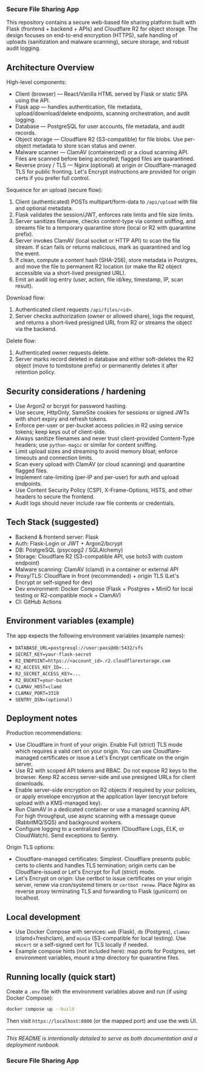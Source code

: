 ### Secure File Sharing App
This repository contains a secure web-based file sharing platform built with Flask (frontend + backend + APIs) and Cloudflare R2 for object storage. The design focuses on end-to-end encryption (HTTPS), safe handling of uploads (sanitization and malware scanning), secure storage, and robust audit logging.

## Architecture Overview

High-level components:

- Client (browser) — React/Vanilla HTML served by Flask or static SPA using the API.
- Flask app — handles authentication, file metadata, upload/download/delete endpoints, scanning orchestration, and audit logging.
- Database — PostgreSQL for user accounts, file metadata, and audit records.
- Object storage — Cloudflare R2 (S3-compatible) for file blobs. Use per-object metadata to store scan status and owner.
- Malware scanner — ClamAV (containerized) or a cloud scanning API. Files are scanned before being accepted; flagged files are quarantined.
- Reverse proxy / TLS — Nginx (optional) at origin or Cloudflare-managed TLS for public fronting. Let's Encrypt instructions are provided for origin certs if you prefer full control.

Sequence for an upload (secure flow):

1. Client (authenticated) POSTs multipart/form-data to `/api/upload` with file and optional metadata.
2. Flask validates the session/JWT, enforces rate limits and file size limits.
3. Server sanitizes filename, checks content-type via content sniffing, and streams file to a temporary quarantine store (local or R2 with quarantine prefix).
4. Server invokes ClamAV (local socket or HTTP API) to scan the file stream. If scan fails or returns malicious, mark as quarantined and log the event.
5. If clean, compute a content hash (SHA-256), store metadata in Postgres, and move the file to permanent R2 location (or make the R2 object accessible via a short-lived presigned URL).
6. Emit an audit log entry (user, action, file id/key, timestamp, IP, scan result).

Download flow:

1. Authenticated client requests `/api/files/<id>`.
2. Server checks authorization (owner or allowed share), logs the request, and returns a short-lived presigned URL from R2 or streams the object via the backend.

Delete flow:

1. Authenticated owner requests delete.
2. Server marks record deleted in database and either soft-deletes the R2 object (move to tombstone prefix) or permanently deletes it after retention policy.

## Security considerations / hardening

- Use Argon2 or bcrypt for password hashing.
- Use secure, HttpOnly, SameSite cookies for sessions or signed JWTs with short expiry and refresh tokens.
- Enforce per-user or per-bucket access policies in R2 using service tokens; keep keys out of client-side.
- Always sanitize filenames and never trust client-provided Content-Type headers; use `python-magic` or similar for content sniffing.
- Limit upload sizes and streaming to avoid memory bloat; enforce timeouts and connection limits.
- Scan every upload with ClamAV (or cloud scanning) and quarantine flagged files.
- Implement rate-limiting (per-IP and per-user) for auth and upload endpoints.
- Use Content Security Policy (CSP), X-Frame-Options, HSTS, and other headers to secure the frontend.
- Audit logs should never include raw file contents or credentials.

## Tech Stack (suggested)

- Backend & frontend server: Flask
- Auth: Flask-Login or JWT + Argon2/bcrypt
- DB: PostgreSQL (psycopg2 / SQLAlchemy)
- Storage: Cloudflare R2 (S3-compatible API, use boto3 with custom endpoint)
- Malware scanning: ClamAV (clamd) in a container or external API
- Proxy/TLS: Cloudflare in front (recommended) + origin TLS (Let's Encrypt or self-signed for dev)
- Dev environment: Docker Compose (Flask + Postgres + MinIO for local testing or R2-compatible mock + ClamAV)
- CI: GitHub Actions

## Environment variables (example)

The app expects the following environment variables (example names):

- `DATABASE_URL=postgresql://user:pass@db:5432/sfs`
- `SECRET_KEY=your-flask-secret`
- `R2_ENDPOINT=https://<account_id>.r2.cloudflarestorage.com`
- `R2_ACCESS_KEY_ID=...`
- `R2_SECRET_ACCESS_KEY=...`
- `R2_BUCKET=your-bucket`
- `CLAMAV_HOST=clamd`
- `CLAMAV_PORT=3310`
- `SENTRY_DSN=(optional)`

## Deployment notes

Production recommendations:

- Use Cloudflare in front of your origin. Enable Full (strict) TLS mode which requires a valid cert on your origin. You can use Cloudflare-managed certificates or issue a Let's Encrypt certificate on the origin server.
- Use R2 with scoped API tokens and RBAC. Do not expose R2 keys to the browser. Keep R2 access server-side and use presigned URLs for client downloads.
- Enable server-side encryption on R2 objects if required by your policies, or apply envelope encryption at the application layer (encrypt before upload with a KMS-managed key).
- Run ClamAV in a dedicated container or use a managed scanning API. For high throughput, use async scanning with a message queue (RabbitMQ/SQS) and background workers.
- Configure logging to a centralized system (Cloudflare Logs, ELK, or CloudWatch). Send exceptions to Sentry.

Origin TLS options:

- Cloudflare-managed certificates: Simplest. Cloudflare presents public certs to clients and handles TLS termination; origin certs can be Cloudflare-issued or Let's Encrypt for Full (strict) mode.
- Let's Encrypt on origin: Use certbot to issue certificates on your origin server, renew via cron/systemd timers or `certbot renew`. Place Nginx as reverse proxy terminating TLS and forwarding to Flask (gunicorn) on localhost.

## Local development

- Use Docker Compose with services: `web` (Flask), `db` (Postgres), `clamav` (clamd+freshclam), and `minio` (S3-compatible for local testing). Use `mkcert` or a self-signed cert for TLS locally if needed.
- Example compose hints (not included here): map ports for Postgres, set environment variables, mount a tmp directory for quarantine files.

## Running locally (quick start)

Create a `.env` file with the environment variables above and run (if using Docker Compose):

```bash
docker compose up --build
```

Then visit `https://localhost:8000` (or the mapped port) and use the web UI.

---

*This README is intentionally detailed to serve as both documentation and a deployment runbook.*
### Secure File Sharing App


